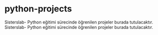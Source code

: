 # python-projects
Sisterslab- Python eğitimi sürecinde öğrenilen projeler burada tutulacaktır.
Sisterslab- Python eğitimi sürecinde öğrenilen projeler burada tutulacaktır.

